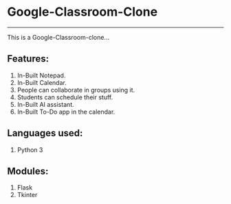 # Google-Classroom-Clone
-----------------------------------

This is a Google-Classroom-clone...

Features:
-----------------------------------------
1. In-Built Notepad.
2. In-Built Calendar.
3. People can collaborate in groups using it.
4. Students can schedule their stuff.
5. In-Built AI assistant.
6. In-Built To-Do app in the calendar.

Languages used:
--------------------------------------
1. Python 3

Modules:
---------------------------------------
1. Flask
2. Tkinter
